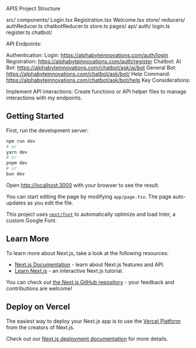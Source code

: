 APIS
Project Structure

src/
  components/
    Login.tsx
    Registration.tsx
    Welcome.tsx
  store/
    reducers/
      authReducer.ts 
      chatbotReducer.ts
    store.ts 
  pages/ 
    api/
      auth/ 
        login.ts
        register.ts
      chatbot/
    
API Endpoints:

Authentication:
Login: https://alphabyteinnovations.com/auth/login
Registration: https://alphabyteinnovations.com/auth/register
Chatbot:
AI Bot: https://alphabyteinnovations.com/chatbot/ask/ai/bot
General Bot: https://alphabyteinnovations.com/chatbot/ask/bot/
Help Command: https://alphabyteinnovations.com/chatbot/ask/bot/help
Key Considerations:

Implement API interactions: Create functions or API helper files to manage interactions with my endpoints.


## Getting Started

First, run the development server:

```bash
npm run dev
# or
yarn dev
# or
pnpm dev
# or
bun dev
```

Open [http://localhost:3000](http://localhost:3000) with your browser to see the result.

You can start editing the page by modifying `app/page.tsx`. The page auto-updates as you edit the file.

This project uses [`next/font`](https://nextjs.org/docs/basic-features/font-optimization) to automatically optimize and load Inter, a custom Google Font.

## Learn More

To learn more about Next.js, take a look at the following resources:

- [Next.js Documentation](https://nextjs.org/docs) - learn about Next.js features and API.
- [Learn Next.js](https://nextjs.org/learn) - an interactive Next.js tutorial.

You can check out [the Next.js GitHub repository](https://github.com/vercel/next.js/) - your feedback and contributions are welcome!

## Deploy on Vercel

The easiest way to deploy your Next.js app is to use the [Vercel Platform](https://vercel.com/new?utm_medium=default-template&filter=next.js&utm_source=create-next-app&utm_campaign=create-next-app-readme) from the creators of Next.js.

Check out our [Next.js deployment documentation](https://nextjs.org/docs/deployment) for more details.
